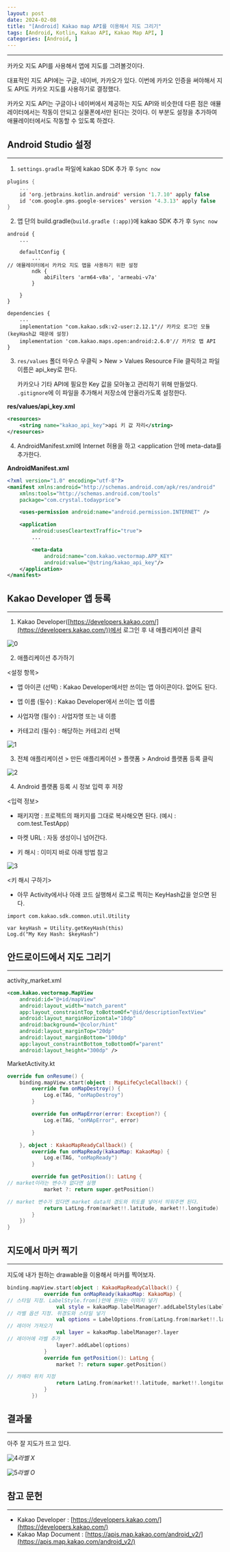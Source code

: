```yaml
---
layout: post
date: 2024-02-08
title: "[Android] Kakao map API를 이용해서 지도 그리기"
tags: [Android, Kotlin, Kakao API, Kakao Map API, ]
categories: [Android, ]
---
```



---


카카오 지도 API를 사용해서 앱에 지도를 그려볼것이다.


대표적인 지도 API에는 구글, 네이버, 카카오가 있다. 이번에 카카오 인증을 써야해서 지도 API도 카카오 지도를 사용하기로 결정했다.


카카오 지도 API는 구글이나 네이버에서 제공하는 지도 API와 비슷한데 다른 점은 애뮬레이터에서는 작동이 안되고 실물폰에서만 된다는 것이다. 이 부분도 설정을 추가하여 애뮬레이터에서도 작동할 수 있도록 하겠다.



## Android Studio 설정


---

1. `settings.gradle` 파일에 kakao SDK 추가 후 `Sync now`

```kotlin
plugins {
    ...
    id 'org.jetbrains.kotlin.android' version '1.7.10' apply false
    id 'com.google.gms.google-services' version '4.3.13' apply false
}
```

2. 앱 단의 build.gradle(`build.gradle (:app)`)에 kakao SDK 추가 후 `Sync now`

```text
android {
    ...

    defaultConfig {
        ...
// 애뮬레이터에서 카카오 지도 맵을 사용하기 위한 설정
        ndk {
            abiFilters 'arm64-v8a', 'armeabi-v7a'
        }

    }
}

dependencies {
  	...
	implementation "com.kakao.sdk:v2-user:2.12.1"// 카카오 로그인 모듈 (keyHash값 때문에 설정)
	implementation 'com.kakao.maps.open:android:2.6.0'// 카카오 맵 API
}
```


3. `res/values` 폴더 마우스 우클릭 > New > Values Resource File 클릭하고 파일 이름은 api_key로 한다.

	카카오나 기타 API에 필요한 Key 값을 모아놓고 관리하기 위해 만들었다. `.gitignore`에 이 파일을 추가해서 저장소에 안올라가도록 설정한다.


**res/values/api_key.xml**


```xml
<resources>
    <string name="kakao_api_key">api 키 값 자리</string>
</resources>
```


4. AndroidManifest.xml에 Internet 허용을 하고 <application 안에 meta-data를 추가한다.

**AndroidManifest.xml**

```xml
<?xml version="1.0" encoding="utf-8"?>
<manifest xmlns:android="http://schemas.android.com/apk/res/android"
    xmlns:tools="http://schemas.android.com/tools"
    package="com.crystal.todayprice">

    <uses-permission android:name="android.permission.INTERNET" />

    <application
        android:usesCleartextTraffic="true">
        ...

        <meta-data
            android:name="com.kakao.vectormap.APP_KEY"
            android:value="@string/kakao_api_key"/>
    </application>
</manifest>
```



## Kakao Developer 앱 등록


---

1. Kakao Developer([https://developers.kakao.com/](https://developers.kakao.com/))에서 로그인 후 내 애플리케이션 클릭

![0](/assets/img/GBD20/0.png)

2. 애플리케이션 추가하기

<설정 항목>


- 앱 아이콘 (선택) : Kakao Developer에서만 쓰이는 앱 아이콘이다. 없어도 된다.


- 앱 이름 (필수) : Kakao Developer에서 쓰이는 앱 이름


- 사업자명 (필수) : 사업자명 또는 내 이름


- 카테고리 (필수) : 해당하는 카테고리 선택


![1](/assets/img/GBD20/1.png)

3. 전체 애플리케이션 > 만든 애플리케이션 > 플랫폼 > Android 플랫폼 등록 클릭

![2](/assets/img/GBD20/2.png)

4. Android 플랫폼 등록 시 정보 입력 후 저장

<입력 정보>


- 패키지명 : 프로젝트의 패키지를 그대로 복사해오면 된다. (예시 : com.test.TestApp)


- 마켓 URL : 자동 생성이니 넘어간다.


- 키 해시 : 이미지 바로 아래 방법 참고


![3](/assets/img/GBD20/3.png)


<키 해시 구하기>


- 아무 Activity에서나 아래 코드 실행해서 로그로 찍히는 KeyHash값을 얻으면 된다.



```text
import com.kakao.sdk.common.util.Utility

var keyHash = Utility.getKeyHash(this)
Log.d("My Key Hash: $keyHash")
```



## 안드로이드에서 지도 그리기
---

activity_market.xml

```xml
<com.kakao.vectormap.MapView
    android:id="@+id/mapView"
    android:layout_width="match_parent"
    app:layout_constraintTop_toBottomOf="@id/descriptionTextView"
    android:layout_marginHorizontal="10dp"
    android:background="@color/hint"
    android:layout_marginTop="20dp"
    android:layout_marginBottom="100dp"
    app:layout_constraintBottom_toBottomOf="parent"
    android:layout_height="300dp" />
```



MarketActivity.kt
```kotlin
override fun onResume() {
    binding.mapView.start(object : MapLifeCycleCallback() {
        override fun onMapDestroy() {
        	Log.e(TAG, "onMapDestroy")
        }

        override fun onMapError(error: Exception?) {
            Log.e(TAG, "onMApError", error)

        }

    }, object : KakaoMapReadyCallback() {
        override fun onMapReady(kakaoMap: KakaoMap) {
            Log.e(TAG, "onMapReady")
        }

        override fun getPosition(): LatLng {
// market이라는 변수가 없다면 실행
            market ?: return super.getPosition()

// market 변수가 있다면 market data의 경도와 위도를 넣어서 띄워주면 된다.
            return LatLng.from(market!!.latitude, market!!.longitude)
        }
    })
}
```




## 지도에서 마커 찍기
---

지도에 내가 원하는 drawable을 이용해서 마커를 찍어보자.

```kotlin
binding.mapView.start(object : KakaoMapReadyCallback() {
            override fun onMapReady(kakaoMap: KakaoMap) {
// 스타일 지정. LabelStyle.from()안에 원하는 이미지 넣기
                val style = kakaoMap.labelManager?.addLabelStyles(LabelStyles.from(LabelStyle.from(R.drawable.ic_mark)))
// 라벨 옵션 지정. 위경도와 스타일 넣기
                val options = LabelOptions.from(LatLng.from(market!!.latitude, market!!.longitude)).setStyles(style)
// 레이어 가져오기
                val layer = kakaoMap.labelManager?.layer
// 레이어에 라벨 추가
                layer?.addLabel(options)
            }
            override fun getPosition(): LatLng {
                market ?: return super.getPosition()

// 카메라 위치 지정
                return LatLng.from(market!!.latitude, market!!.longitude)
            }
        })
```




## 결과물
---

아주 잘 지도가 뜨고 있다.


![4](/assets/img/GBD20/4.png)_라벨 X_


![5](/assets/img/GBD20/5.png)_라벨 O_



## 참고 문헌


---

- Kakao Developer : [https://developers.kakao.com/](https://developers.kakao.com/)
- Kakao Map Document : [https://apis.map.kakao.com/android_v2/](https://apis.map.kakao.com/android_v2/)
